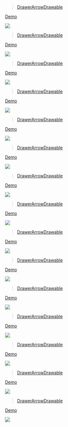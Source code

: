 > [DrawerArrowDrawable](https://github.com/chrisbanes/Android-PullToRefresh)

[ Demo](http://androidxy.com/en/detail/0a05950c7ceaab8d1430eb062283c590)

![](/images/com.handmark.pulltorefresh.samples.jpg)

> [DrawerArrowDrawable](https://github.com/ksoichiro/Android-ObservableScrollView)

[ Demo](http://androidxy.com/en/detail/6d1e8b740d21035ce75f456cb78533bb)

![](/images/com.github.ksoichiro.android.observablescrollview.samples.debug.jpg)

> [DrawerArrowDrawable](https://github.com/emilsjolander/StickyListHeaders)

[ Demo](http://androidxy.com/en/detail/5249a46da17cc2f340e0f212d225b7ef)

![](/images/se.emilsjolander.stickylistheaders.jpg)

> [DrawerArrowDrawable](https://github.com/lucasr/twoway-view)

[ Demo](http://androidxy.com/en/detail/d038f447698f616eae6b3d65e8400e2a)

![](/images/org.lucasr.twowayview.sample.jpg)

> [DrawerArrowDrawable](https://github.com/h6ah4i/android-advancedrecyclerview)

[ Demo](http://androidxy.com/en/detail/499eae709ed498c2e351b10d275bf06f)

![](/images/com.h6ah4i.android.example.advrecyclerview.jpg)

> [DrawerArrowDrawable](https://github.com/bauerca/drag-sort-listview)

[ Demo](http://androidxy.com/en/detail/e342e65d790857a3620ec1b63eb0d8b3)

![](/images/com.mobeta.android.demodslv.jpg)

> [DrawerArrowDrawable](https://github.com/timehop/sticky-headers-recyclerview)

[ Demo](http://androidxy.com/en/detail/b8b169f2ca8a8955dcf0df326b481d99)

![](/images/com.timehop.stickyheadersrecyclerview.sample.jpg)

> [DrawerArrowDrawable](https://github.com/race604/FlyRefresh)

[ Demo](http://androidxy.com/en/detail/d60d03e2fc4993dad59e2fbed3276dbe)

![](/images/com.race604.flyrefresh.jpg)

> [DrawerArrowDrawable](https://github.com/johannilsson/android-pulltorefresh)

[ Demo](http://androidxy.com/en/detail/f31b28aaa28b8c51b5ea7a9b864ae957)

![](/images/com.markupartist.android.example.pulltorefresh.jpg)

> [DrawerArrowDrawable](https://github.com/beworker/pinned-section-listview)

[ Demo](http://androidxy.com/en/detail/771aa58dcdb1426dbe97981522b9ce71)

![](/images/com.hb.examples.pinnedsection.jpg)

> [DrawerArrowDrawable](https://github.com/tjerkw/Android-SlideExpandableListView)

[ Demo](http://androidxy.com/en/detail/f1264183c3002deae2c234b2a1967b03)

![](/images/com.tjerkw.slideexpandable.sample.jpg)

> [DrawerArrowDrawable](https://github.com/bmelnychuk/AndroidTreeView)

[ Demo](http://androidxy.com/en/detail/fb3c7b410c5db5663a6e68487847d922)

![](/images/com.unnamed.b.atv.demo.jpg)

> [DrawerArrowDrawable](https://github.com/yqritc/RecyclerView-FlexibleDivider)

[ Demo](http://androidxy.com/en/detail/db4e0fc6d7d3cf05051b052bb1e0273b)

![](/images/com.yqritc.recyclerviewflexibledivider.sample.jpg)

> [DrawerArrowDrawable](https://github.com/kanytu/android-parallax-recyclerview)

[ Demo](http://androidxy.com/en/detail/bfb3c20a187e02cbafde66060c5acdd4)

![](/images/com.poliveira.apps.parallaxrecycleradapter.jpg)

> [DrawerArrowDrawable](https://github.com/lawloretienne/QuickReturn)

[ Demo](http://androidxy.com/en/detail/b5a508d6d97c9d239738da667bf60ef0)

![](/images/com.etiennelawlor.quickreturn.jpg)

